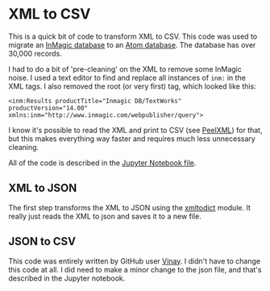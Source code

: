 # XML to CSV

This is a quick bit of code to transform XML to CSV. This code was used to migrate an [InMagic database](https://lucidea.com/inmagic-dbtextworks/) to an [Atom database](https://www.accesstomemory.org/en/). The database has over 30,000 records.

I had to do a bit of 'pre-cleaning' on the XML to remove some InMagic noise. I used a text editor to find and replace all instances of `inm:` in the XML tags. I also removed the root (or very first) tag, which looked like this:

```
<inm:Results productTitle="Inmagic DB/TextWorks" productVersion="14.00" xmlns:inm="http://www.inmagic.com/webpublisher/query">
```

I know it's possible to read the XML and print to CSV (see [PeelXML](https://github.com/mediagestalt/PeelXML)) for that, but this makes everything way faster and requires much less unnecessary cleaning. 

All of the code is described in the [Jupyter Notebook file](XML-to-CSV.ipynb).

## XML to JSON

The first step transforms the XML to JSON using the [xmltodict](https://pypi.org/project/xmltodict/) module. It really just reads the XML to json and saves it to a new file. 

## JSON to CSV

This code was entirely written by GitHub user [Vinay](https://github.com/vinay20045/json-to-csv). I didn't have to change this code at all. I did need to make a minor change to the json file, and that's described in the Jupyter notebook.

